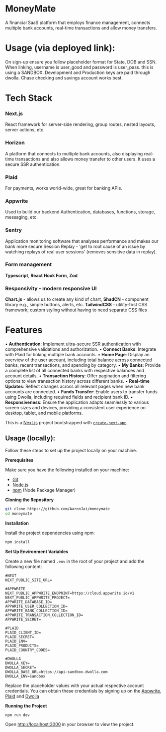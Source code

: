 # MoneyMate
A financial SaaS platform that employs finance management, connects multiple bank accounts, real-time transactions and allow money transfers.

# Usage (via deployed link):
On sign-up ensure you follow placeholder format for State, DOB and SSN.
When linking, username is user_good and password is user_pass.
this is using a SANDBOX. Development and Production keys are paid through dwolla.
Chase checking and savings account works best.

# Tech Stack
### Next.js
React framework for server-side rendering, group routes, nested layouts, server actions, etc.

### Horizon
A platform that connects to multiple bank accounts, also displaying real-time transactions and also allows money transfer to other users.
It uses a secure SSR authentication.

### Plaid
For payments, works world-wide, great for banking APIs.

### Appwrite
Used to build our backend
Authentication, databases, functions, storage, messaging, etc.

### Sentry
Application monitoring software that analyses performance and makes our bank more secure
Session Replay - 'get to root cause of an issue by watching replays of real user sessions' 
(removes sensitive data in replay).

### Form management
**Typescript**, **React Hook Form**, **Zod**

### Responsivity - modern responsive UI
**Chart.js** - allows us to create any kind of chart, 
**ShadCN** - component library e.g., simple buttons, alerts, etc.
**TailwindCSS** - utility-first CSS framework; custom styling without having to need separate CSS files

# Features
• **Authentication**: Implement ultra-secure SSR authentication with comprehensive validations and authorization.
• **Connect Banks**: Integrate with Plaid for linking multiple bank accounts.
• **Home Page**: Display an overview of the user account, including total balance across connected banks, recent transactions, and spending by category.
• **My Banks**: Provide a complete list of all connected banks with respective balances and account details.
• **Transaction History**: Offer pagination and filtering options to view transaction history across different banks.
• **Real-time Updates**: Reflect changes across all relevant pages when new bank accounts are connected.
• **Funds Transfer**: Enable users to transfer funds using Dwolla, including required fields and recipient bank ID.
• **Responsiveness**: Ensure the application adapts seamlessly to various screen sizes and devices, providing a consistent user experience on desktop, tablet, and mobile platforms.

This is a [Next.js](https://nextjs.org/) project bootstrapped with [`create-next-app`](https://github.com/vercel/next.js/tree/canary/packages/create-next-app).

## Usage (locally):

Follow these steps to set up the project locally on your machine.

**Prerequisites**

Make sure you have the following installed on your machine:

- [Git](https://git-scm.com/)
- [Node.js](https://nodejs.org/en)
- [npm](https://www.npmjs.com/) (Node Package Manager)

**Cloning the Repository**

```bash
git clone https://github.com/AaronJai/moneymate
cd moneymate
```

**Installation**

Install the project dependencies using npm:

```bash
npm install
```

**Set Up Environment Variables**

Create a new file named `.env` in the root of your project and add the following content:

```env
#NEXT
NEXT_PUBLIC_SITE_URL=

#APPWRITE
NEXT_PUBLIC_APPWRITE_ENDPOINT=https://cloud.appwrite.io/v1
NEXT_PUBLIC_APPWRITE_PROJECT=
APPWRITE_DATABASE_ID=
APPWRITE_USER_COLLECTION_ID=
APPWRITE_BANK_COLLECTION_ID=
APPWRITE_TRANSACTION_COLLECTION_ID=
APPWRITE_SECRET=

#PLAID
PLAID_CLIENT_ID=
PLAID_SECRET=
PLAID_ENV=
PLAID_PRODUCTS=
PLAID_COUNTRY_CODES=

#DWOLLA
DWOLLA_KEY=
DWOLLA_SECRET=
DWOLLA_BASE_URL=https://api-sandbox.dwolla.com
DWOLLA_ENV=sandbox

```

Replace the placeholder values with your actual respective account credentials. You can obtain these credentials by signing up on the [Appwrite](https://appwrite.io/?utm_source=youtube&utm_content=reactnative&ref=JSmastery), [Plaid](https://plaid.com/) and [Dwolla](https://www.dwolla.com/)

**Running the Project**

```bash
npm run dev
```

Open [http://localhost:3000](http://localhost:3000) in your browser to view the project.
